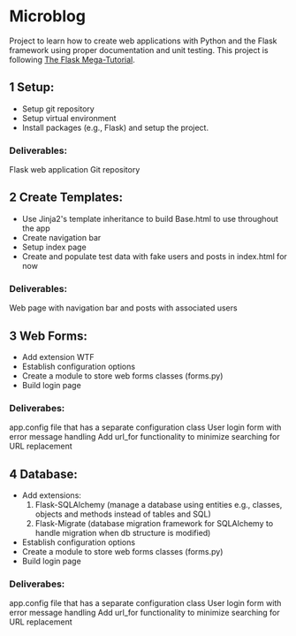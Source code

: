 # Microblog
Project to learn how to create web applications with Python and the Flask framework using proper documentation and unit testing.
This project is following [ The Flask Mega-Tutorial](https://blog.miguelgrinberg.com/post/the-flask-mega-tutorial-part-i-hello-world).
## 1 Setup:
- Setup git repository
- Setup virtual environment
- Install packages (e.g., Flask) and setup the project.
### Deliverables:
Flask web application
Git repository
## 2 Create Templates:
- Use Jinja2's template inheritance to build Base.html to use throughout the app 
- Create navigation bar
- Setup index page
- Create and populate test data with fake users and posts in index.html for now
### Deliverables:
Web page with navigation bar and posts with associated users
## 3 Web Forms:
- Add extension WTF 
- Establish configuration options
- Create a module to store web forms classes (forms.py)
- Build login page
### Deliverabes:
app.config file that has a separate configuration class
User login form with error message handling
Add url_for functionality to minimize searching for URL replacement
## 4 Database:
- Add extensions:
  1. Flask-SQLAlchemy (manage a database using entities e.g., classes, objects and methods instead of tables and SQL)
  2. Flask-Migrate (database migration framework for SQLAlchemy to handle migration when db structure is modified)
- Establish configuration options
- Create a module to store web forms classes (forms.py)
- Build login page
### Deliverabes:
app.config file that has a separate configuration class
User login form with error message handling
Add url_for functionality to minimize searching for URL replacement


